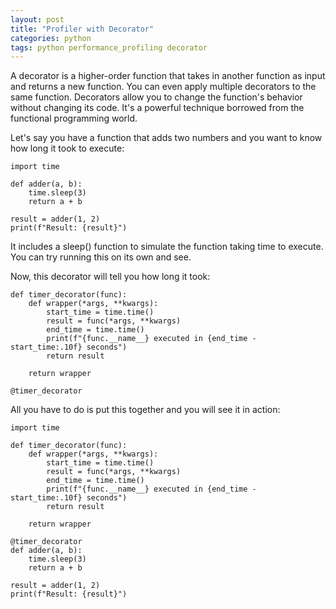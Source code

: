 ```yaml
---
layout: post
title: "Profiler with Decorator"
categories: python
tags: python performance_profiling decorator
---
```


A decorator is a higher-order function that takes in another function as input and returns a new function. You can even apply multiple decorators to the same function. Decorators allow you to change the function's behavior without changing its code. It's a powerful technique borrowed from the functional programming world.

Let's say you have a function that adds two numbers and you want to know how long it took to execute:

```
import time

def adder(a, b):
    time.sleep(3)
    return a + b
    
result = adder(1, 2)
print(f"Result: {result}")
```

It includes a sleep() function to simulate the function taking time to execute. You can try running this on its own and see.

Now, this decorator will tell you how long it took:

```
def timer_decorator(func):
    def wrapper(*args, **kwargs):
        start_time = time.time()
        result = func(*args, **kwargs)
        end_time = time.time()
        print(f"{func.__name__} executed in {end_time - start_time:.10f} seconds")
        return result

    return wrapper

@timer_decorator
```

All you have to do is put this together and you will see it in action:

```
import time

def timer_decorator(func):
    def wrapper(*args, **kwargs):
        start_time = time.time()
        result = func(*args, **kwargs)
        end_time = time.time()
        print(f"{func.__name__} executed in {end_time - start_time:.10f} seconds")
        return result

    return wrapper

@timer_decorator
def adder(a, b):
    time.sleep(3)
    return a + b

result = adder(1, 2)
print(f"Result: {result}")
```
